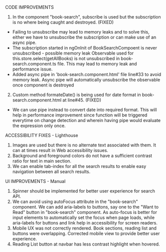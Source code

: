 CODE IMPROVEMENTS
1. In the component "book-search", subscribe is used but the subscription is no where being caught and destroyed. (FIXED)
- Failing to unsubscribe may lead to memory leaks and to solve this, either we have to unsubscribe the subscription or can make use of an async pipe.
- The subscription started in ngOnInit of BookSearchCompoent is never unsubscribed - possible memory leak
Observable used for this.store.select(getAllBooks) is not unsubscribed in book-search.component.ts file. This may lead to memory leak and performance issue.
-	Added async pipe in 'book-search.component.html' file line#33 to avoid memory leak. Async pipe will automatically unsubscribe the observable once component is destroyed
2.	Custom method formateDate() is being used for date format in book-search.component.html at line#45. (FIXED)
- We can use pipe instead to convert date into required format. This will help in performance improvement since function will be triggered everytime on change detection and wherein having pipe would evaluate the expression only once.

ACCESSIBILITY FIXES - Lighthouse
1. Images are used but there is no alternate text associated with them. It can at times result in Web accessibility issues.
2. Background and foreground colors do not have a sufficient contrast ratio for text in main section.
3. We can enable tab-index for all the search results to enable easy navigation between all search results.

UI IMPROVEMENTS - Manual 
1.	Spinner should be implemented for better user experience for search API.
2. We can avoid using autoFocus attribute in the "book-search" component. We can add aria-labels to buttons, say one to the "Want to Read" button in "book-search" component. As auto-focus is better for input elements to automatically set the focus when page loads, while aria-labels for buttons and link help in accessibility for screen readers.
3. Mobile UX was not correctly rendered. Book sections, reading list and buttons were overlapping. Corrected mobile view to provide better user experience.
4. Reading List button at navbar has less contrast highlight when hovered.